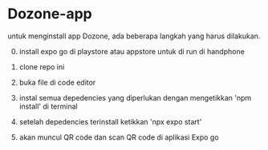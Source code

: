 # Dozone-app

untuk menginstall app Dozone, ada beberapa langkah yang harus dilakukan.

0. install expo go di playstore atau appstore untuk di run di handphone

1. clone repo ini
2. buka file di code editor
3. instal semua depedencies yang diperlukan dengan mengetikkan 'npm install' di terminal
4. setelah depedencies terinstall ketikkan 'npx expo start'
4. akan muncul QR code dan scan QR code di aplikasi Expo go
